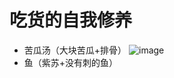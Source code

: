 # 吃货的自我修养
- 苦瓜汤（大块苦瓜+排骨）    ![image](https://github.com/KouShenhai/cook/assets/48756217/cd34b587-36b3-48ce-9968-e1287e17e989)      
- 鱼（紫苏+没有刺的鱼）
